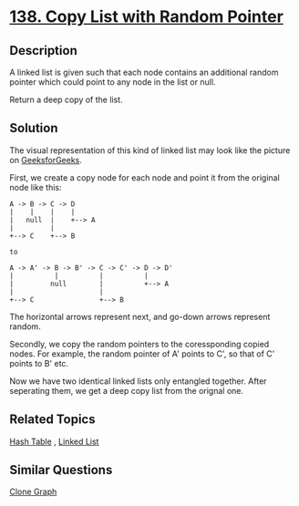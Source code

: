 # [138. Copy List with Random Pointer](https://leetcode.com/problems/copy-list-with-random-pointer)

## Description

A linked list is given such that each node contains an additional random pointer which could point to any node in the list or null.

Return a deep copy of the list.

## Solution

The visual representation of this kind of linked list may look like the picture on [GeeksforGeeks](https://www.geeksforgeeks.org/a-linked-list-with-next-and-arbit-pointer/).

First, we create a copy node for each node and point it from the original node like this:

```
A -> B -> C -> D
|    |    |    |
|   null  |    +--> A 
|         |
+--> C    +--> B

to

A -> A' -> B -> B' -> C -> C' -> D -> D'
|          |          |          |
|         null        |          +--> A
|                     |
+--> C                +--> B
```
The horizontal arrows represent next, and go-down arrows represent random.  

Secondly, we copy the random pointers to the coressponding copied nodes. For example, the random pointer of A' points to C', so that of C' points to B' etc.

Now we have two identical linked lists only entangled together. After seperating them, we get a deep copy list from the orignal one.


## Related Topics

[Hash Table](https://leetcode.com/tag/hash-table/) , [Linked List](https://leetcode.com/tag/linked-list/) 

## Similar Questions

[Clone Graph](https://leetcode.com/problems/clone-graph/)
